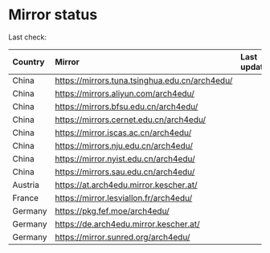 <script src="./time.js"></script>
# Mirror status
Last check: <script type="text/javascript">localize(1720210857.321466);</script>

|Country|Mirror|Last update|
|:------|:-----|:----------|
|China|https://mirrors.tuna.tsinghua.edu.cn/arch4edu/|<script type="text/javascript">localize(1720161343);</script>|
|China|https://mirrors.aliyun.com/arch4edu/|<script type="text/javascript">localize(1720161343);</script>|
|China|https://mirrors.bfsu.edu.cn/arch4edu/|<script type="text/javascript">localize(1720161343);</script>|
|China|https://mirrors.cernet.edu.cn/arch4edu/|<script type="text/javascript">localize(1720161343);</script>|
|China|https://mirror.iscas.ac.cn/arch4edu/|<script type="text/javascript">localize(1720161343);</script>|
|China|https://mirrors.nju.edu.cn/arch4edu/|<script type="text/javascript">localize(1720075066);</script>|
|China|https://mirror.nyist.edu.cn/arch4edu/|<script type="text/javascript">localize(1720161343);</script>|
|China|https://mirrors.sau.edu.cn/arch4edu/|<script type="text/javascript">localize(1720161343);</script>|
|Austria|https://at.arch4edu.mirror.kescher.at/|<script type="text/javascript">localize(1720161343);</script>|
|France|https://mirror.lesviallon.fr/arch4edu/|<script type="text/javascript">localize(1720161343);</script>|
|Germany|https://pkg.fef.moe/arch4edu/|<script type="text/javascript">localize(1720161343);</script>|
|Germany|https://de.arch4edu.mirror.kescher.at/|<script type="text/javascript">localize(1720161343);</script>|
|Germany|https://mirror.sunred.org/arch4edu/|<script type="text/javascript">localize(1720161343);</script>|

<script src="./tablefilter/tablefilter.js"></script>
<script src="./table.js"></script>